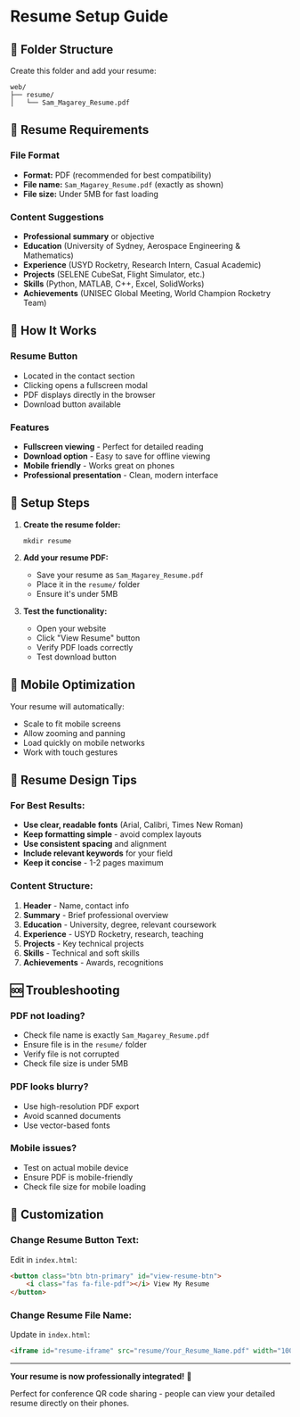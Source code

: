 # Resume Setup Guide

## 📁 Folder Structure

Create this folder and add your resume:

```
web/
├── resume/
│   └── Sam_Magarey_Resume.pdf
```

## 📄 Resume Requirements

### File Format
- **Format:** PDF (recommended for best compatibility)
- **File name:** `Sam_Magarey_Resume.pdf` (exactly as shown)
- **File size:** Under 5MB for fast loading

### Content Suggestions
- **Professional summary** or objective
- **Education** (University of Sydney, Aerospace Engineering & Mathematics)
- **Experience** (USYD Rocketry, Research Intern, Casual Academic)
- **Projects** (SELENE CubeSat, Flight Simulator, etc.)
- **Skills** (Python, MATLAB, C++, Excel, SolidWorks)
- **Achievements** (UNISEC Global Meeting, World Champion Rocketry Team)

## 🎯 How It Works

### Resume Button
- Located in the contact section
- Clicking opens a fullscreen modal
- PDF displays directly in the browser
- Download button available

### Features
- **Fullscreen viewing** - Perfect for detailed reading
- **Download option** - Easy to save for offline viewing
- **Mobile friendly** - Works great on phones
- **Professional presentation** - Clean, modern interface

## 🚀 Setup Steps

1. **Create the resume folder:**
   ```
   mkdir resume
   ```

2. **Add your resume PDF:**
   - Save your resume as `Sam_Magarey_Resume.pdf`
   - Place it in the `resume/` folder
   - Ensure it's under 5MB

3. **Test the functionality:**
   - Open your website
   - Click "View Resume" button
   - Verify PDF loads correctly
   - Test download button

## 📱 Mobile Optimization

Your resume will automatically:
- Scale to fit mobile screens
- Allow zooming and panning
- Load quickly on mobile networks
- Work with touch gestures

## 🎨 Resume Design Tips

### For Best Results:
- **Use clear, readable fonts** (Arial, Calibri, Times New Roman)
- **Keep formatting simple** - avoid complex layouts
- **Use consistent spacing** and alignment
- **Include relevant keywords** for your field
- **Keep it concise** - 1-2 pages maximum

### Content Structure:
1. **Header** - Name, contact info
2. **Summary** - Brief professional overview
3. **Education** - University, degree, relevant coursework
4. **Experience** - USYD Rocketry, research, teaching
5. **Projects** - Key technical projects
6. **Skills** - Technical and soft skills
7. **Achievements** - Awards, recognitions

## 🆘 Troubleshooting

### PDF not loading?
- Check file name is exactly `Sam_Magarey_Resume.pdf`
- Ensure file is in the `resume/` folder
- Verify file is not corrupted
- Check file size is under 5MB

### PDF looks blurry?
- Use high-resolution PDF export
- Avoid scanned documents
- Use vector-based fonts

### Mobile issues?
- Test on actual mobile device
- Ensure PDF is mobile-friendly
- Check file size for mobile loading

## 🔧 Customization

### Change Resume Button Text:
Edit in `index.html`:
```html
<button class="btn btn-primary" id="view-resume-btn">
    <i class="fas fa-file-pdf"></i> View My Resume
</button>
```

### Change Resume File Name:
Update in `index.html`:
```html
<iframe id="resume-iframe" src="resume/Your_Resume_Name.pdf" width="100%" height="600px"></iframe>
```

---

**Your resume is now professionally integrated!** 🎉

Perfect for conference QR code sharing - people can view your detailed resume directly on their phones.
